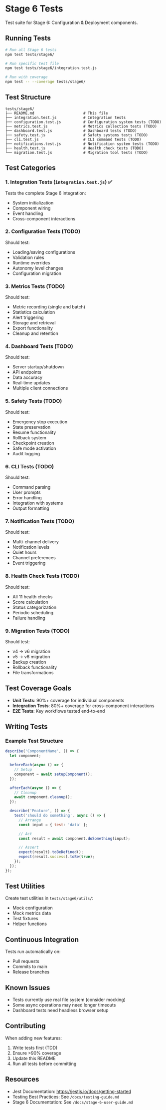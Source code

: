# Stage 6 Tests

Test suite for Stage 6: Configuration & Deployment components.

## Running Tests

```bash
# Run all Stage 6 tests
npm test tests/stage6/

# Run specific test file
npm test tests/stage6/integration.test.js

# Run with coverage
npm test -- --coverage tests/stage6/
```

## Test Structure

```
tests/stage6/
├── README.md                      # This file
├── integration.test.js            # Integration tests
├── configuration.test.js          # Configuration system tests (TODO)
├── metrics.test.js                # Metrics collection tests (TODO)
├── dashboard.test.js              # Dashboard tests (TODO)
├── safety.test.js                 # Safety systems tests (TODO)
├── cli.test.js                    # CLI command tests (TODO)
├── notifications.test.js          # Notification system tests (TODO)
├── health.test.js                 # Health check tests (TODO)
└── migration.test.js              # Migration tool tests (TODO)
```

## Test Categories

### 1. Integration Tests (`integration.test.js`) ✅

Tests the complete Stage 6 integration:
- System initialization
- Component wiring
- Event handling
- Cross-component interactions

### 2. Configuration Tests (TODO)

Should test:
- Loading/saving configurations
- Validation rules
- Runtime overrides
- Autonomy level changes
- Configuration migration

### 3. Metrics Tests (TODO)

Should test:
- Metric recording (single and batch)
- Statistics calculation
- Alert triggering
- Storage and retrieval
- Export functionality
- Cleanup and retention

### 4. Dashboard Tests (TODO)

Should test:
- Server startup/shutdown
- API endpoints
- Data accuracy
- Real-time updates
- Multiple client connections

### 5. Safety Tests (TODO)

Should test:
- Emergency stop execution
- State preservation
- Resume functionality
- Rollback system
- Checkpoint creation
- Safe mode activation
- Audit logging

### 6. CLI Tests (TODO)

Should test:
- Command parsing
- User prompts
- Error handling
- Integration with systems
- Output formatting

### 7. Notification Tests (TODO)

Should test:
- Multi-channel delivery
- Notification levels
- Quiet hours
- Channel preferences
- Event triggering

### 8. Health Check Tests (TODO)

Should test:
- All 11 health checks
- Score calculation
- Status categorization
- Periodic scheduling
- Failure handling

### 9. Migration Tests (TODO)

Should test:
- v4 → v6 migration
- v5 → v6 migration
- Backup creation
- Rollback functionality
- File transformations

## Test Coverage Goals

- **Unit Tests**: 90%+ coverage for individual components
- **Integration Tests**: 80%+ coverage for cross-component interactions
- **E2E Tests**: Key workflows tested end-to-end

## Writing Tests

### Example Test Structure

```javascript
describe('ComponentName', () => {
  let component;

  beforeEach(async () => {
    // Setup
    component = await setupComponent();
  });

  afterEach(async () => {
    // Cleanup
    await component.cleanup();
  });

  describe('Feature', () => {
    test('should do something', async () => {
      // Arrange
      const input = { test: 'data' };

      // Act
      const result = await component.doSomething(input);

      // Assert
      expect(result).toBeDefined();
      expect(result.success).toBe(true);
    });
  });
});
```

## Test Utilities

Create test utilities in `tests/stage6/utils/`:
- Mock configuration
- Mock metrics data
- Test fixtures
- Helper functions

## Continuous Integration

Tests run automatically on:
- Pull requests
- Commits to main
- Release branches

## Known Issues

- Tests currently use real file system (consider mocking)
- Some async operations may need longer timeouts
- Dashboard tests need headless browser setup

## Contributing

When adding new features:
1. Write tests first (TDD)
2. Ensure >90% coverage
3. Update this README
4. Run all tests before committing

## Resources

- Jest Documentation: https://jestjs.io/docs/getting-started
- Testing Best Practices: See `/docs/testing-guide.md`
- Stage 6 Documentation: See `/docs/stage-6-user-guide.md`
